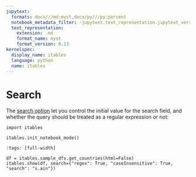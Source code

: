 ```yaml
---
jupytext:
  formats: docs///md:myst,docs/py///py:percent
  notebook_metadata_filter: -jupytext.text_representation.jupytext_version
  text_representation:
    extension: .md
    format_name: myst
    format_version: 0.13
kernelspec:
  display_name: itables
  language: python
  name: itables
---
```


# Search

The [search option](https://datatables.net/reference/option/search) let you control the initial value for the search field, and whether the query should be treated as a regular expression or not:

```{code-cell} ipython3
import itables

itables.init_notebook_mode()
```

```{code-cell} ipython3
:tags: [full-width]

df = itables.sample_dfs.get_countries(html=False)
itables.show(df, search={"regex": True, "caseInsensitive": True, "search": "s.ain"})
```
